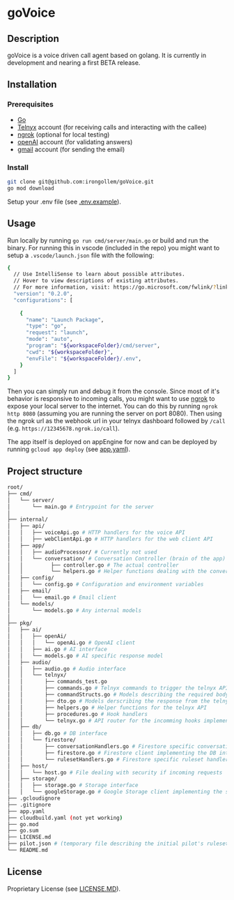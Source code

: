 # goVoice

## Description

goVoice is a voice driven call agent based on golang. It is currently in development and nearing a first BETA release.

## Installation

### Prerequisites

* [Go](https://golang.org/doc/install)
* [Telnyx](https://telnyx.com/) account (for receiving calls and interacting with the callee)
* [ngrok](https://ngrok.com/download) (optional for local testing)
* [openAI](https://openai.com/) account (for validating answers)
* [gmail](https://mail.google.com/) account (for sending the email)

### Install

```sh
git clone git@github.com:irongollem/goVoice.git
go mod download
```

Setup your .env file (see [.env.example](.env.example)).

## Usage

Run locally by running `go run cmd/server/main.go` or build and run the binary.
For running this in vscode (included in the repo) you might want to setup a `.vscode/launch.json` file with the following:

```sh
{
  // Use IntelliSense to learn about possible attributes.
  // Hover to view descriptions of existing attributes.
  // For more information, visit: https://go.microsoft.com/fwlink/?linkid=830387
  "version": "0.2.0",
  "configurations": [
    
    {
      "name": "Launch Package",
      "type": "go",
      "request": "launch",
      "mode": "auto",
      "program": "${workspaceFolder}/cmd/server",
      "cwd": "${workspaceFolder}",
      "envFile": "${workspaceFolder}/.env",
    }
  ]
}
```

Then you can simply run and debug it from the console. Since most of it's behavior is responsive to incoming calls, you might want to use [ngrok](https://ngrok.com/) to expose your local server to the internet. You can do this by running `ngrok http 8080` (assuming you are running the server on port 8080). Then using the ngrok url as the webhook url in your telnyx dashboard followed by `/call` (e.g. `https://12345678.ngrok.io/call`).

The app itself is deployed on appEngine for now and can be deployed by running `gcloud app deploy` (see [app.yaml](app.yaml)).

## Project structure

```sh
root/
├── cmd/
│   └── server/
│       └── main.go # Entrypoint for the server
│
├── internal/
│   ├── api/
│   │   ├── voiceApi.go # HTTP handlers for the voice API
│   │   ├── webClientApi.go # HTTP handlers for the web client API
│   ├── app/
│   │   ├── audioProcessor/ # Currently not used
│   │   └── conversation/ # Conversation Controller (brain of the app)
│   │         ├── controller.go # The actual controller
│   │         └── helpers.go # Helper functions dealing with the conversation
│   ├── config/
│   │   └── config.go # Configuration and environment variables
│   ├── email/
│   │   └── email.go # Email client
│   └── models/
│       └── models.go # Any internal models
│
├── pkg/
│   ├── ai/
│   │   ├── openAi/
│   │   │   └── openAi.go # OpenAI client
│   │   ├── ai.go # AI interface
│   │   └── models.go # AI specific response model
│   ├── audio/
│   │   ├── audio.go # Audio interface
│   │   └── telnyx/
│   │       ├── commands_test.go
│   │       ├── commands.go # Telnyx commands to trigger the telnyx API
│   │       ├── commandStructs.go # Models describing the required body for the telnyx API
│   │       ├── dto.go # Models derscribing the response from the telnyx API
│   │       ├── helpers.go # Helper functions for the telnyx API
│   │       ├── procedures.go # Hook handlers
│   │       └── telnyx.go # API router for the incomming hooks implementing the audio voiceApi interface
│   ├── db/
│   │   ├── db.go # DB interface
│   │   └── firestore/
│   │       ├── conversationHandlers.go # Firestore specific conversation handlers
│   │       ├── firestore.go # Firestore client implementing the DB interface
│   │       └── rulesetHandlers.go # Firestore specific ruleset handlers
│   ├── host/
│   │   └── host.go # File dealing with security if incoming requests
│   ├── storage/
│   │   ├── storage.go # Storage interface
│   │   └── googleStorage.go # Google Storage client implementing the storage interface (bucket)
├── .gcloudignore
├── .gitignore
├── app.yaml
├── cloudbuild.yaml (not yet working)
├── go.mod
├── go.sum
├── LICENSE.md
├── pilot.json # (temporary file describing the initial pilot's ruleset)
└── README.md
```

## License

Proprietary License (see [LICENSE.MD](LICENSE.MD)).
